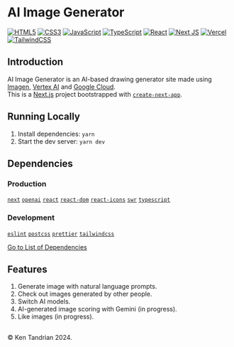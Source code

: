 # AI Image Generator

[![HTML5](https://img.shields.io/badge/-HTML5-black?style=for-the-badge&logo=html5&logoColor=orange)](https://github.com/KenTandrian?tab=repositories&language=html)
[![CSS3](https://img.shields.io/badge/-CSS3-black?style=for-the-badge&logo=css3&logoColor=blue)](https://github.com/KenTandrian?tab=repositories&language=css)
[![JavaScript](https://img.shields.io/badge/-JavaScript-black?style=for-the-badge&logo=javascript)](https://github.com/KenTandrian?tab=repositories&language=javascript)
[![TypeScript](https://img.shields.io/badge/typescript-black?style=for-the-badge&logo=typescript&logoColor=%23007ACC)](https://github.com/KenTandrian?tab=repositories&language=typescript)
[![React](https://img.shields.io/badge/-React-black?style=for-the-badge&logo=react)](https://github.com/KenTandrian?tab=repositories&language=javascript)
[![Next JS](https://img.shields.io/badge/Next-black?style=for-the-badge&logo=next.js&logoColor=white)](https://github.com/KenTandrian?tab=repositories)
[![Vercel](https://img.shields.io/badge/Vercel-000000?style=for-the-badge&logo=vercel&logoColor=white)](https://github.com/KenTandrian?tab=repositories)
[![TailwindCSS](https://img.shields.io/badge/Tailwind_CSS-black?style=for-the-badge&logo=tailwind-css&logoColor=38B2AC)](https://github.com/KenTandrian?tab=repositories)

## Introduction

AI Image Generator is an AI-based drawing generator site made using [Imagen](https://imagen.research.google), [Vertex AI](https://cloud.google.com/vertex-ai) and [Google Cloud](https://cloud.google.com).\
This is a [Next.js](https://nextjs.org/) project bootstrapped with [`create-next-app`](https://github.com/vercel/next.js/tree/canary/packages/create-next-app).

## Running Locally

1. Install dependencies: `yarn`
2. Start the dev server: `yarn dev`

## Dependencies

### Production

[`next`](https://yarnpkg.com/package/next)
[`openai`](https://yarnpkg.com/package/openai)
[`react`](https://yarnpkg.com/package/react)
[`react-dom`](https://yarnpkg.com/package/react-dom)
[`react-icons`](https://yarnpkg.com/package/react-icons)
[`swr`](https://yarnpkg.com/package/swr)
[`typescript`](https://yarnpkg.com/package/typescript)

### Development

[`eslint`](https://yarnpkg.com/package/eslint)
[`postcss`](https://yarnpkg.com/package/postcss)
[`prettier`](https://yarnpkg.com/package/prettier)
[`tailwindcss`](https://yarnpkg.com/package/tailwindcss)

[Go to List of Dependencies](https://github.com/KenTandrian/ai-image-generator/network/dependencies)

## Features

1. Generate image with natural language prompts.
2. Check out images generated by other people.
3. Switch AI models.
4. AI-generated image scoring with Gemini (in progress).
5. Like images (in progress).

##

&#169; Ken Tandrian 2024.
